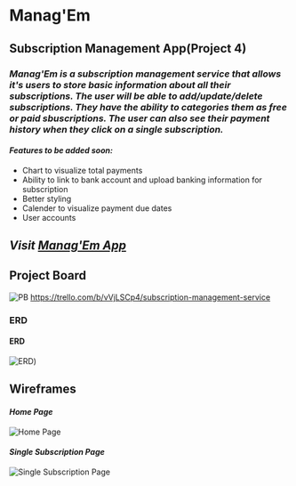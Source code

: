 # Manag'Em
## Subscription Management App(Project 4)

### _Manag'Em is a subscription management service that allows it's users to store basic information about all their subscriptions. The user will be able to add/update/delete subscriptions. They have the ability to categories them as free or paid sbuscriptions. The user can also see their payment history when they click on a single subscription._

#### _Features to be added soon:_
* Chart to visualize total payments
* Ability to link to bank account and upload banking information for subscription
* Better styling
* Calender to visualize payment due dates
* User accounts

## _Visit [Manag'Em App](https://managem.herokuapp.com/)_

## Project Board
![PB](https://trello.com/b/vVjLSCp4/subscription-management-service)
https://trello.com/b/vVjLSCp4/subscription-management-service

### ERD
#### ERD
![ERD](https://i.imgur.com/2XknZma.png))


## Wireframes

#### _Home Page_
![Home Page](https://i.imgur.com/Lw5ghs6.png)

#### _Single Subscription Page_
![Single Subscription Page](https://i.imgur.com/YY8sS1m.png)

